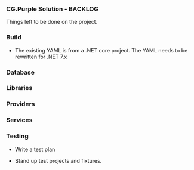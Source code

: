 
### CG.Purple Solution - BACKLOG

Things left to be done on the project.

### Build

* The existing YAML is from a .NET core project. The YAML needs to be rewritten for .NET 7.x

### Database

### Libraries

### Providers

### Services

### Testing

* Write a test plan

* Stand up test projects and fixtures.



